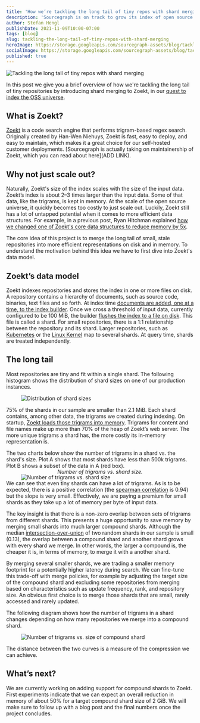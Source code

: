 ```yaml
---
title: 'How we’re tackling the long tail of tiny repos with shard merging'
description: 'Sourcegraph is on track to grow its index of open source repositories significantly, with the aim of indexing the OSS universe. This post dives into the motivations behind introducing shard merging to our search backend.'
author: Stefan Hengl
publishDate: 2021-11-09T10:00-07:00
tags: [blog]
slug: tackling-the-long-tail-of-tiny-repos-with-shard-merging
heroImage: https://storage.googleapis.com/sourcegraph-assets/blog/tackling-long-tail/tackling-the-long-tail-hero.png
socialImage: https://storage.googleapis.com/sourcegraph-assets/blog/tackling-long-tail/tackling-the-long-tail-hero.png
published: true
---
```


![Tackling the long tail of tiny repos with shard merging](https://storage.googleapis.com/sourcegraph-assets/blog/tackling-long-tail/tackling-the-long-tail-hero.png)

In this post we give you a brief overview of how we're tackling the long tail of tiny repositories by introducing shard
merging to Zoekt, in
our [quest to index the OSS universe](https://about.sourcegraph.com/blog/why-index-the-oss-universe/).

## What is Zoekt?

[Zoekt](https://github.com/sourcegraph/zoekt) is a code search engine that
performs trigram-based regex search. Originally created by Han-Wen Niehuys, Zoekt is fast, easy to deploy, and easy to maintain, which makes it a great choice for
our self-hosted customer deployments. [Sourcegraph is actually taking on maintainership of Zoekt, which you can read about here](ADD LINK).

## Why not just scale out?

Naturally, Zoekt's size of the index scales with the size of the input data. Zoekt’s index is about 2–3 times larger
than the input data. Some of that data, like the trigrams, is kept in memory. At the scale of the open source universe,
it quickly becomes too costly to just scale out. Luckily, Zoekt still has a lot of untapped potential when it comes to
more efficient data structures. For example, in
a previous post, Ryan Hitchman
explained [how we changed one of Zoekt's core data structures to reduce memory by 5x](https://about.sourcegraph.com/blog/zoekt-memory-optimizations-for-sourcegraph-cloud/).

The core idea of this project is to merge the long tail of small, stale repositories into more efficient representations
on disk and in memory. To understand the motivation behind this idea we have to first dive into Zoekt's data model.

## Zoekt’s data model

Zoekt indexes repositories and stores the index in one or more files on disk. A repository contains a hierarchy of
documents, such as source code, binaries, text files and so forth. At
index time [documents are added, one at a time, to the index builder](https://sourcegraph.com/github.com/sourcegraph/zoekt@6a4adda25a6c5a7c6612e309249420102c587b4d/-/blob/gitindex/index.go?L498-505). Once we cross a threshold of input data, currently configured to be 100 MiB, the
builder [flushes the index to a file on disk](https://sourcegraph.com/github.com/sourcegraph/zoekt@6a4adda25a6c5a7c6612e309249420102c587b4d/-/blob/build/builder.go?L455-457). This file is called a shard. For small repositories, there is a 1:1 relationship between the repository and its shard.
Larger repositories, such as [Kubernetes](https://sourcegraph.com/github.com/kubernetes/kubernetes) or the [Linux Kernel](https://sourcegraph.com/github.com/torvalds/linux) map to several shards. At query time, shards are treated independently.

## The long tail

Most repositories are tiny and fit within a single shard. The following histogram shows the distribution of shard sizes
on one of our production instances.

<figure>
  <img src="https://storage.googleapis.com/sourcegraph-assets/blog/tackling-long-tail/tackling-long-tail-histogram.png" alt="Distribution of shard sizes" class="no-shadow">
</figure>

75% of the shards in our sample are smaller than 2.1 MiB. Each shard contains, among other data, the trigrams we created
during indexing. On
startup, [Zoekt loads those trigrams into memory](https://sourcegraph.com/github.com/sourcegraph/zoekt@6a4adda/-/blob/read.go?L210). Trigrams for content and file names make up more than 70% of the heap of Zoekt’s web server. The more unique trigrams a shard
has, the more costly its in-memory representation is.

The two charts below show the number of trigrams in a shard vs. the shard's size. Plot A shows that most shards have
less than 500k trigrams. Plot B shows a subset of the data in A (red box).

<figure>
  <img src="https://storage.googleapis.com/sourcegraph-assets/blog/tackling-long-tail/tackling-long-tail-trigrams.png" alt="Number of trigrams vs. shard size" class="no-shadow">
  <figcaption>Number of trigrams vs. shard size.</figcaption>
</figure>

We can see that even tiny shards can have a lot of trigrams. As is to be expected, there is a positive correlation (the [spearman correlation](https://en.wikipedia.org/wiki/Spearman%27s_rank_correlation_coefficient) is 0.94) but the
slope is very small. Effectively, we are paying a premium for small shards as they take up a lot of memory per byte of
input data.

The key insight is that there is a non-zero overlap between sets of trigrams from different shards. This presents a huge
opportunity to save memory by merging small shards into much larger compound shards. Although the median
[intersection-over-union](https://en.wikipedia.org/wiki/Jaccard_index) of two random shards in our sample is small (0.13), the overlap between a compound shard and another shard grows with every shard we merge. In other words, the
larger a compound is, the cheaper it is, in terms of memory, to merge it with a another shard.

By merging several smaller shards, we are trading a smaller memory footprint for a potentially higher latency during
search. We can fine-tune this trade-off with merge policies, for example by adjusting the target size of the compound
shard and excluding some repositories from merging based on characteristics such as update frequency, rank, and
repository size. An obvious first choice is to merge those shards that are small, rarely accessed and rarely updated.

The following diagram shows how the number of trigrams in a shard changes depending on how many repositories we merge into a compound shard.

<figure>
  <img src="https://storage.googleapis.com/sourcegraph-assets/blog/tackling-long-tail/tackling-long-tail-compression.png" alt="Number of trigrams vs. size of compound shard" class="no-shadow">
</figure>

The distance between the two curves is a measure of the compression we can achieve.

## What’s next?

We are currently working on adding support for compound shards to Zoekt. First experiments indicate that we can expect
an overall reduction in memory of about 50% for a target compound shard size of 2 GiB. We will make sure to follow up
with a blog post and the final numbers once the project concludes.

<style>
  figure .no-shadow { box-shadow: none; }
  .workingtable-highlight td { color: #ffffff; background-color: #005cb9; }

  figcaption {
    text-align: center;
    margin-top: -2rem;
    font-style: italic;
  }
</style>
